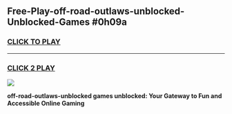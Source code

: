 
## Free-Play-off-road-outlaws-unblocked-Unblocked-Games #0h09a
<h3>
<a href="https://news.freeplayer.one?title=off-road-outlaws-unblocked&ref=8M">CLICK TO PLAY</a></h3>
<hr>

<h3>
<a href="https://news.freeplayer.one?title=off-road-outlaws-unblocked&ref=8M">CLICK 2 PLAY</a>
  
</h3>

<a href="https://news.freeplayer.one?title=off-road-outlaws-unblocked&ref=8M"><img src="https://clearcache.store/games.png"></a>


**off-road-outlaws-unblocked games unblocked: Your Gateway to Fun and Accessible Online Gaming**
